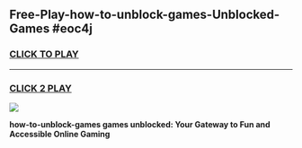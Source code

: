 
## Free-Play-how-to-unblock-games-Unblocked-Games #eoc4j
<h3>
<a href="https://news.freeplayer.one?title=how-to-unblock-games&ref=8M">CLICK TO PLAY</a></h3>
<hr>

<h3>
<a href="https://news.freeplayer.one?title=how-to-unblock-games&ref=8M">CLICK 2 PLAY</a>
  
</h3>

<a href="https://news.freeplayer.one?title=how-to-unblock-games&ref=8M"><img src="https://clearcache.store/games.png"></a>


**how-to-unblock-games games unblocked: Your Gateway to Fun and Accessible Online Gaming**
